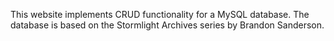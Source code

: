 This website implements CRUD functionality for a MySQL database. The database is based on the Stormlight Archives series by Brandon Sanderson.
